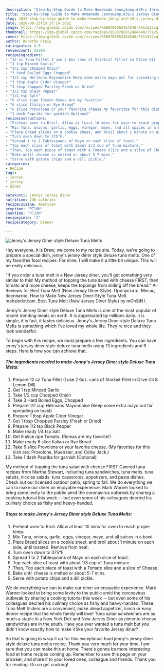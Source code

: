 ```yaml
---
description: "Step-by-Step Guide to Make Homemade Jenny&amp;#39;s Jersey Diner style Deluxe Tuna Melts"
title: "Step-by-Step Guide to Make Homemade Jenny&amp;#39;s Jersey Diner style Deluxe Tuna Melts"
slug: 4833-step-by-step-guide-to-make-homemade-jenny-and-39-s-jersey-diner-style-deluxe-tuna-melts
date: 2020-09-25T23:37:24.505Z
image: https://img-global.cpcdn.com/recipes/6580786052464640/751x532cq70/jennys-jersey-diner-style-deluxe-tuna-melts-recipe-main-photo.jpg
thumbnail: https://img-global.cpcdn.com/recipes/6580786052464640/751x532cq70/jennys-jersey-diner-style-deluxe-tuna-melts-recipe-main-photo.jpg
cover: https://img-global.cpcdn.com/recipes/6580786052464640/751x532cq70/jennys-jersey-diner-style-deluxe-tuna-melts-recipe-main-photo.jpg
author: Dorothy Craig
ratingvalue: 4.5
reviewcount: 32390
recipeingredient:
- "12 oz Tuna Fillet I use 2 6oz cans of Starkist Fillet in Olive Oil  Lemon Dill"
- "1 tsp Minced Garlic"
- "1/2 cup Chopped Onion"
- "3 Hard Boiled Eggs Chopped"
- "1/2 cup Hellmans Mayonnaise Keep some extra mayo out for spreading on toast"
- "1 tbsp Apple Cider Vinegar"
- "1 tbsp Chopped Parsley Fresh or Dried"
- "1/2 tsp Black Pepper"
- "1/4 tsp Salt"
- "6 slice ripe Tomato Romas are my favorite"
- "6 slice Italian or Rye Bread"
- "6 slice Provolone or your favorite cheese My favorites for this dish are Provolone Muenster and Colby Jack"
- "1 dash Paprika for garnish Optional"
recipeinstructions:
- "Preheat oven to Broil. Allow at least 10 mins for oven to reach proper temp."
- "Mix Tuna, onions, garlic, eggs, vinegar, mayo, and all spices in a bowl."
- "Place Bread slices on a cookie sheet, and broil about 1 minute on each side, until toasted. Remove from heat."
- "Turn oven down to 375°F."
- "Spread 1 to 2 Tablespoons of Mayo on each slice of toast."
- "Top each slice of toast with about 1/3 cup of Tuna mixture."
- "Then, Top each piece of toast with a Tomato slice and a slice of Cheese."
- "Bake until cheese is melted or about 5-7 mins."
- "Serve with potato chips and a dill pickle."
categories:
- Recipe
tags:
- jennys
- jersey
- diner

katakunci: jennys jersey diner 
nutrition: 236 calories
recipecuisine: American
preptime: "PT26M"
cooktime: "PT33M"
recipeyield: "2"
recipecategory: Dinner

---
```



![Jenny&#39;s Jersey Diner style Deluxe Tuna Melts](https://img-global.cpcdn.com/recipes/6580786052464640/751x532cq70/jennys-jersey-diner-style-deluxe-tuna-melts-recipe-main-photo.jpg)

Hey everyone, it is Drew, welcome to my recipe site. Today, we're going to prepare a special dish, jenny&#39;s jersey diner style deluxe tuna melts. One of my favorites food recipes. For mine, I will make it a little bit unique. This will be really delicious.

&#34;If you order a tuna melt in a New Jersey diner, you&#39;ll get something very similar to this! My method of topping the tuna salad with cheese FIRST, then tomato and more cheese, keeps the toppings from sliding off the bread.&#34; All Reviews for Best Tuna Melt (New Jersey Diner Style). Пропустить. Месяц бесплатно. How to Make New Jersey Diner-Style Tuna Melt. mahalodotcom. Best Tuna Melt (New Jersey Diner Style) by mOhSiN I.

Jenny&#39;s Jersey Diner style Deluxe Tuna Melts is one of the most popular of recent trending meals on earth. It is appreciated by millions daily. It is simple, it is fast, it tastes delicious. Jenny&#39;s Jersey Diner style Deluxe Tuna Melts is something which I've loved my whole life. They're nice and they look wonderful.


To begin with this recipe, we must prepare a few ingredients. You can have jenny&#39;s jersey diner style deluxe tuna melts using 13 ingredients and 9 steps. Here is how you can achieve that.

<!--inarticleads1-->

##### The ingredients needed to make Jenny&#39;s Jersey Diner style Deluxe Tuna Melts:

1. Prepare 12 oz Tuna Fillet (I use 2 6oz. cans of Starkist Fillet in Olive Oil &amp; Lemon Dill)
1. Get 1 tsp Minced Garlic
1. Take 1/2 cup Chopped Onion
1. Take 3 Hard Boiled Eggs, Chopped
1. Prepare 1/2 cup Hellmans Mayonnaise (Keep some extra mayo out for spreading on toast)
1. Prepare 1 tbsp Apple Cider Vinegar
1. Get 1 tbsp Chopped Parsley (Fresh or Dried)
1. Prepare 1/2 tsp Black Pepper
1. Make ready 1/4 tsp Salt
1. Get 6 slice ripe Tomato. (Romas are my favorite!)
1. Make ready 6 slice Italian or Rye Bread
1. Take 6 slice Provolone or your favorite cheese. (My favorites for this dish are: Provolone, Muenster, and Colby Jack.)
1. Take 1 dash Paprika for garnish (Optional)


My method of topping the tuna salad with cheese FIRST Canned tuna recipes from Martha Stewart, including tuna sandwiches, tuna melts, tuna salads, nicoise salads, tuna casseroles, appetizers, and pasta dishes. Check out our licensed outdoor patio, spring to fall. We do everything we can to make our diner an enjoyable experience. Mark Warner looked to bring some levity to the public amid the coronavirus outbreak by sharing a cooking tutorial this week -- but even some of his colleagues decried his culinary choice as fishy and heavy-handed. 

<!--inarticleads2-->

##### Steps to make Jenny&#39;s Jersey Diner style Deluxe Tuna Melts:

1. Preheat oven to Broil. Allow at least 10 mins for oven to reach proper temp.
1. Mix Tuna, onions, garlic, eggs, vinegar, mayo, and all spices in a bowl.
1. Place Bread slices on a cookie sheet, and broil about 1 minute on each side, until toasted. Remove from heat.
1. Turn oven down to 375°F.
1. Spread 1 to 2 Tablespoons of Mayo on each slice of toast.
1. Top each slice of toast with about 1/3 cup of Tuna mixture.
1. Then, Top each piece of toast with a Tomato slice and a slice of Cheese.
1. Bake until cheese is melted or about 5-7 mins.
1. Serve with potato chips and a dill pickle.


We do everything we can to make our diner an enjoyable experience. Mark Warner looked to bring some levity to the public amid the coronavirus outbreak by sharing a cooking tutorial this week -- but even some of his colleagues decried his culinary choice as fishy and heavy-handed. These Tuna Melt Sliders are a convenient, make ahead appetizer, lunch or easy dinner recipe that the whole family will love! Tuna salad sandwiches are as much a staple in a New York Deli and New Jersey Diner as pimento cheese sandwiches are in the south. Have you ever wanted a tuna melt but you didn&#39;t know exactly how to make it like your favorite Jersey diner? 

So that is going to wrap it up for this exceptional food jenny&#39;s jersey diner style deluxe tuna melts recipe. Thank you very much for your time. I am sure that you can make this at home. There's gonna be more interesting food at home recipes coming up. Remember to save this page on your browser, and share it to your loved ones, colleague and friends. Thank you for reading. Go on get cooking!
